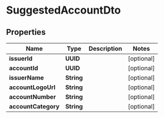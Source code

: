 

# SuggestedAccountDto


## Properties

Name | Type | Description | Notes
------------ | ------------- | ------------- | -------------
**issuerId** | **UUID** |  |  [optional]
**accountId** | **UUID** |  |  [optional]
**issuerName** | **String** |  |  [optional]
**accountLogoUrl** | **String** |  |  [optional]
**accountNumber** | **String** |  |  [optional]
**accountCategory** | **String** |  |  [optional]



